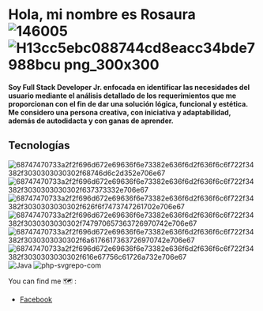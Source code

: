  # Hola, mi nombre es Rosaura ![146005](https://user-images.githubusercontent.com/78773811/157145250-47de5cb1-0f40-4f37-96bb-2261301199fc.png)![H13cc5ebc088744cd8eacc34bde7988bcu png_300x300](https://user-images.githubusercontent.com/78773811/157145276-14beb34b-a561-4db6-8435-27540b991b7a.png)

#### Soy Full Stack Developer Jr. enfocada en identificar las necesidades del usuario mediante el análisis detallado de los requerimientos que me proporcionan con el fin de dar una solución lógica, funcional y estética. Me considero una persona creativa, con iniciativa y adaptabilidad, además de autodidacta y con ganas de aprender.

 
 ## Tecnologías
![68747470733a2f2f696d672e69636f6e73382e636f6d2f636f6c6f722f34382f3030303030302f68746d6c2d352e706e67](https://user-images.githubusercontent.com/78773811/157138445-ea3111ae-a019-4685-a4d0-bcec58528658.png) ![68747470733a2f2f696d672e69636f6e73382e636f6d2f636f6c6f722f34382f3030303030302f637373332e706e67](https://user-images.githubusercontent.com/78773811/157138728-1aecdf3a-7a97-48fb-9d74-1783a424a864.png) ![68747470733a2f2f696d672e69636f6e73382e636f6d2f636f6c6f722f34382f3030303030302f626f6f7473747261702e706e67](https://user-images.githubusercontent.com/78773811/157138756-4ffdadf6-224b-4d10-b9c4-9e39e1f8cb9e.png)![68747470733a2f2f696d672e69636f6e73382e636f6d2f636f6c6f722f34382f3030303030302f747970657363726970742e706e67](https://user-images.githubusercontent.com/78773811/157138764-fa7e8cff-f966-4468-b651-73c5fd127f7c.png) ![68747470733a2f2f696d672e69636f6e73382e636f6d2f636f6c6f722f34382f3030303030302f6a6176617363726970742e706e67](https://user-images.githubusercontent.com/78773811/157138582-319f348a-6fb8-4e74-9a2e-330c72cb68bd.png) 
![68747470733a2f2f696d672e69636f6e73382e636f6d2f636f6c6f722f34382f3030303030302f616e67756c61726a732e706e67](https://user-images.githubusercontent.com/78773811/157138748-cdf5ea24-acd8-4130-8d92-2c1d99262918.png) ![Java](https://user-images.githubusercontent.com/78773811/157143779-63fed64e-7bcc-481b-9811-d04f6183b71b.png) ![php-svgrepo-com](https://user-images.githubusercontent.com/78773811/157144411-9f2ef164-ca86-496d-a110-65e222b573b7.png)





 
 You can find me 🗺️ :
 - [Facebook](https://www.facebook.com/profile.php?id=100008272952701)
 

<!--
**rosauracotos/rosauracotos** is a ✨ _special_ ✨ repository because its `README.md` (this file) appears on your GitHub profile.

Here are some ideas to get you started:

- 🔭 I’m currently working on ...
- 🌱 I’m currently learning ...
- 👯 I’m looking to collaborate on ...
- 🤔 I’m looking for help with ...
- 💬 Ask me about ...
- 📫 How to reach me: ...
- 😄 Pronouns: ...
- ⚡ Fun fact: ...
-->
